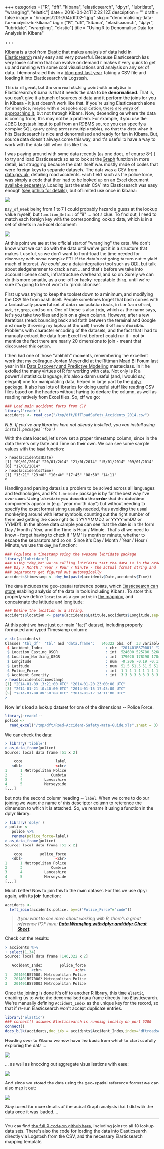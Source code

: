 +++
categories = ["R", "dft", "kibana", "elasticsearch", "dplyr", "lubridate", "wrangling", "elastic"]
date = 2016-04-24T12:22:12Z
description = ""
draft = false
image = "/images/2016/04/dft02-1.jpg"
slug = "denormalising-data-for-analysis-in-kibana"
tag = ["R", "dft", "kibana", "elasticsearch", "dplyr", "lubridate", "wrangling", "elastic"]
title = "Using R to Denormalise Data for Analysis in Kibana"

+++

[Kibana](https://www.elastic.co/products/kibana) is a tool from [Elastic](https://www.elastic.co/) that makes analysis of data held in [Elasticsearch](https://www.elastic.co/products/elasticsearch) really easy and very powerful. Because Elasticsearch has very loose schema that can evolve on demand it makes it very quick to get up and running with some cool visualisations and analysis on any set of data. I demonstrated this in a [blog post last year](http://www.rittmanmead.com/2015/04/using-the-elk-stack-to-analyse-donors-choose-data/), taking a CSV file and loading it into Elasticsearch via Logstash.

This is all great, but the one real sticking point with analytics in Elasticsearch/Kibana is that it needs the data to be **denormalised**. That is, you can't give it a bunch of sources of data and it perform the joins for you in Kibana - it just doesn't work like that. If you're using Elasticsearch alone for analytics, maybe with a bespoke application, [there are ways of approaching it](https://www.elastic.co/guide/en/elasticsearch/guide/current/relations.html), but not through Kibana. Now, depending on where the data is coming from, this may not be a problem. For example, if you use the [JDBC Logstash input](https://www.elastic.co/guide/en/logstash/current/plugins-inputs-jdbc.html) to pull from an RDBMS source you can specify a complex SQL query going across multiple tables, so that the data when it hits Elasticsearch is nice and denormalised and ready for fun in Kibana. But, source data doesn't always come this way, and it's useful to have a way to work with the data still when it is like this.

I was playing around with some data recently (as one does, of course 8-) ) to try and load Elasticsearch so as to look at the [Graph](https://www.elastic.co/products/graph) function in more detail, but struggling because the data itself was mostly made of codes that were foreign keys to separate datasets. The data was a CSV from [data.gov.uk](https://data.gov.uk/dataset/road-accidents-safety-data), detailing road accidents. Each field, such as the police force, was simply a code that then had to be looked up on an Excel document [available separately](https://data.gov.uk/data/resource_cache/ad/ad15bff1-9fec-4bac-befe-7005d104344e/Road-Accident-Safety-Data-Guide.xls). Loading just the main CSV into Elasticsearch was easy enough ([see github for details](https://github.com/rmoff/dft/blob/master/logstash-DfTRoadSafety_Accidents.conf)), but of limited use once in Kibana:

![](/images/2016/04/dft01.jpg)

`Day_of_Week` being from 1 to 7 I could probably hazard a guess at the lookup value myself, but `Junction_Detail` of "8" ... not a clue. To find out, I need to match each foreign key with the corresponding lookup data, which is in a set of sheets in an Excel document:

![](/images/2016/04/dft04.png)

At this point we are at the official start of "wrangling" the data. We don't know what we can do with the data until we've got it in a structure that makes it useful, so we don't want to front-load the time needed for discovery with some complex ETL if the data's not going to turn out to yield much of interest. We *could* use a data integration tool such as [ODI](http://www.oracle.com/technetwork/middleware/data-integrator/overview/index.html), but talk about sledgehammer to crack a nut ... and that's before we take into account license costs, infrastructure overheard, and so on. Surely we can do this more smartly, as a one-off or hacky-repeatable thing, until we're sure it's going to be of worth to 'productionise'.

First up was trying to keep the toolset down to a minimum, and modifying the CSV file from bash itself. People sometimes forget that bash comes with a fantastically powerful set of data manipulation tools, in the form of `sed`, `awk`, `tr`, `grep`, and so on. One of these is also `join`, which as the name says, let's you take two files and join on a given column. However, after a few iterations (read: bouncing back and forth between the terminal and Google and nearly throwing my laptop at the wall) I wrote it off as unfeasible. Problems with character encoding of the datasets, and the fact that I had to manually extract the data from Excel first before I could run it - not to mention the fact there are nearly 20 dimensions to join - meant that I discounted this option.

I then had one of those "ahhhhh" moments, remembering the excellent work that my colleague Jordan Meyer did at the Rittman Mead BI Forum last year in his [Data Discovery and Predictive Modelling](https://s3.amazonaws.com/rmc_docs/rm_bi_forum_mclass_2015_part1.pdf) masterclass. In it he extolled the many virtues of R for working with data. Not only is R a powerful statistics language, it's also a damn useful (and, I would say, elegant) one for manipulating data, helped in large part by the [dplyr package](https://cran.rstudio.com/web/packages/dplyr/vignettes/introduction.html). It also has lots of libraries for doing useful stuff like reading CSV files based on the headers without having to declare the column, as well as reading natively from Excel files. So, off we go:

```R
### Load main accident facts from CSV
library('readr')
accidents <- read_csv("/tmp/dft/DfTRoadSafety_Accidents_2014.csv")
```

_N.B. If you've any libraries here not already installed, you can install using `install.packages('foo')`_

With the data loaded, let's now set a proper timestamp column, since in the data there's only Date and Time on their own. We can see some sample values with the `head` function:

```
> head(accidents$Date)
[1] "09/01/2014" "20/01/2014" "21/01/2014" "15/01/2014" "09/01/2014"
[6] "17/01/2014"
> head(accidents$Time)
[1] "13:21" "23:00" "10:40" "17:45" "08:50" "14:11"
>
```

Handling and parsing dates is a problem to be solved across all languages and technologies, and R's `lubridate` package is by far the best way I've ever seen. Using `lubridate` you describe the **order** that the date/time components appear in (e.g. "year month day") but without needing to specify the exact format string usually needed, thus avoiding the usual monkeying around with letter symbols, counting out the right number of them and getting the case right (is it YYYYMMDD or YYYYmmDD or YYMD?). In the above data sample you can see that the date is in the form Day / Month / Year, and the Time is Hour / Minute. That's all we need to know - forget having to check if "MM" is month or minute, whether to escape the separators and so on. Since it's Day / Month / Year / Hour / Minute, we use the **`dmy_hm`** function:

```R
### Populate a timestamp using the awesome lubridate package
library('lubridate')
### Using "dmy_hm" we're telling lubridate that the date is in the order
### Day / Month / Year / Hour / Minute - the actual format string and
### separators get figured out automagically
accidents$timestamp <- dmy_hm(paste(accidents$Date,accidents$Time))
```

The data includes the geo-spatial reference points, which [Elasticsearch can store](https://www.elastic.co/guide/en/elasticsearch/reference/current/geo-point.html) enabling analysis of the data in tools including Kibana. To store this properly we define `location` as a `geo_point` in [the mapping](https://github.com/rmoff/dft/blob/master/elasticsearch_mapping_template.sh), and concatenate the latitude and longitude: 

```R
### Define the location as a string. 
accidents$location <- paste(accidents$Latitude,accidents$Longitude,sep=',')
```

At this point we have just our main "fact" dataset, including properly formatted and typed Timestamp column:

```R
> str(accidents)
Classes 'tbl_df', 'tbl' and 'data.frame':	146322 obs. of  33 variables:
 $ ﻿Accident_Index                             : chr  "201401BS70001" "201401BS70002" "201401BS70003" "201401BS70004" ...
 $ Location_Easting_OSGR                      : int  524600 525780 526880 525580 527040 524750 524950 523850 524500 526450 ...
 $ Location_Northing_OSGR                     : int  179020 178290 178430 179080 179030 178970 179240 181450 180260 179230 ...
 $ Longitude                                  : num  -0.206 -0.19 -0.174 -0.192 -0.171 ...
 $ Latitude                                   : num  51.5 51.5 51.5 51.5 51.5 ...
 $ Police_Force                               : int  1 1 1 1 1 1 1 1 1 1 ...
 $ Accident_Severity                          : int  3 3 3 3 3 3 3 3 3 3 ...
> head(accidents$timestamp)
[1] "2014-01-09 13:21:00 UTC" "2014-01-20 23:00:00 UTC"
[3] "2014-01-21 10:40:00 UTC" "2014-01-15 17:45:00 UTC"
[5] "2014-01-09 08:50:00 UTC" "2014-01-17 14:11:00 UTC"
>
```

Now let's load a lookup dataset for one of the dimensions -- Police Force.

```R
library('readxl')
police <-
  read_excel("/tmp/dft/Road-Accident-Safety-Data-Guide.xls",sheet = 3)
```

We can check the data:

```R
> library('tibble')
> as_data_frame(police)
Source: local data frame [51 x 2]

    code               label
   <dbl>               <chr>
1      1 Metropolitan Police
2      3             Cumbria
3      4          Lancashire
4      5          Merseyside
[...]
```

but note the second column heading -- `label`. When we come to do our joining we want the name of this descriptor column to reference the dimension to which it is attached. So, we rename it using a function in the dplyr library:

```R
> library('dplyr')
> police <-
   police %>%
   rename(police_force=label)
> as_data_frame(police)
Source: local data frame [51 x 2]

    code        police_force
   <dbl>               <chr>
1      1 Metropolitan Police
2      3             Cumbria
3      4          Lancashire
4      5          Merseyside
[...]
```

Much better! Now to join this to the main dataset. For this we use dplyr again, with its **join** function:

```R
accidents <-
  left_join(accidents,police, by=c("Police_Force"="code"))
```

> _If you want to see more about working with R, there's a great reference PDF here: **[Data Wrangling with dplyr and tidyr Cheat Sheet](https://www.rstudio.com/wp-content/uploads/2015/02/data-wrangling-cheatsheet.pdf)**._


Check out the results:

```R
> accidents %>%
+ select(1,34)
Source: local data frame [146,322 x 2]

   ﻿Accident_Index        police_force
            <chr>               <chr>
1   201401BS70001 Metropolitan Police
2   201401BS70002 Metropolitan Police
3   201401BS70003 Metropolitan Police
```

Once the joining is done it's off to another R library, this time `elastic`, enabling us to write the denormalised data frame directly into Elasticsearch. We're manually defining `Accident_Index` as the unique key for the record, so that if re-run Elasticsearch won't accept duplicate entries.

```R
library("elastic")
### connect() assumes Elasticsearch is running locally on port 9200
connect()
docs_bulk(accidents,doc_ids = accidents$Accident_Index,index="dftroadsafetyaccidents02")
```

Heading over to Kibana we now have the basis from which to start usefully exploring the data ...

![](/images/2016/04/dft02.jpg)

... as well as knocking out aggregate visualisations with ease:

![](/images/2016/04/dft03.jpg)

And since we stored the data using the geo-spatial reference format we can also map it out: 

![](/images/2016/04/dft05.png)

Stay tuned for more details of the actual Graph analysis that I did with the data once it was loaded....

--- 
You can find [the full R code on github here](https://github.com/rmoff/dft), including joins to all 18 lookup data sets. There's also the code for loading the data into Elasticsearch directly via Logstash from the CSV, and the necessary Elasticsearch mapping template. 
